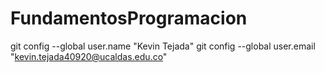 # FundamentosProgramacion
git config --global user.name "Kevin Tejada"
git config --global user.email "kevin.tejada40920@ucaldas.edu.co"
